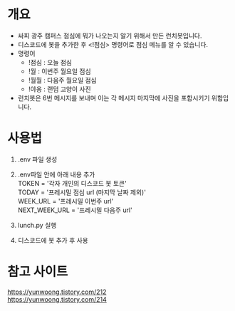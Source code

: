 # 개요

- 싸피 광주 캠퍼스 점심에 뭐가 나오는지 알기 위해서 만든 런치봇입니다.
- 디스코드에 봇을 추가한 후 <!점심> 명령어로 점심 메뉴를 알 수 있습니다.
- 명령어
  - !점심 : 오늘 점심
  - !월 : 이번주 월요일 점심
  - !월월 : 다음주 월요일 점심
  - !야옹 : 랜덤 고양이 사진
- 런치봇은 6번 메시지를 보내며 이는 각 메시지 마지막에 사진을 포함시키기 위함입니다.

# 사용법

1. .env 파일 생성
2. .env파일 안에 아래 내용 추가  
   TOKEN = '각자 개인의 디스코드 봇 토큰'  
   TODAY = '프레시밀 점심 url (마지막 날짜 제외)'  
   WEEK_URL = '프레시밀 이번주 url'  
   NEXT_WEEK_URL = '프레시밀 다음주 url'

3. lunch.py 실행
4. 디스코드에 봇 추가 후 사용

# 참고 사이트

https://yunwoong.tistory.com/212  
https://yunwoong.tistory.com/214
